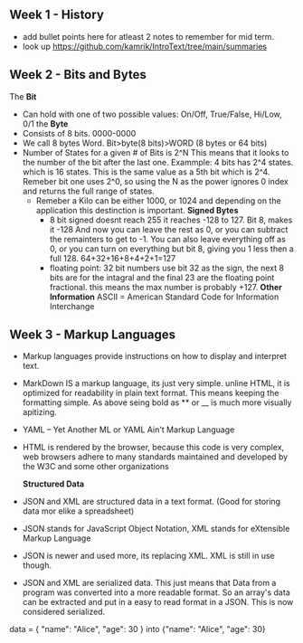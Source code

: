 ## Week 1 - History
- add bullet points here for atleast 2 notes to remember for mid term.
- look up https://github.com/kamrik/IntroText/tree/main/summaries

## Week 2 - Bits and Bytes
The **Bit**
- Can hold with one of two possible values: On/Off, True/False, Hi/Low, 0/1
the **Byte**
- Consists of 8 bits. 0000-0000
- We call 8 bytes Word. Bit>byte(8 bits)>WORD (8 bytes or 64 bits)
- Number of States for a given # of Bits is 2^N This means that it looks to the number of the bit after the last one. Exammple:
    4 bits has 2^4 states. which is 16 states. This is the same value as a 5th bit which is 2^4. Remeber bit one uses 2^0, so using the N as the power ignores 0 index and returns the full range of states.
  - Remeber a Kilo can be either 1000, or 1024 and depending on the application this destinction is important.
  **Signed Bytes**
    - 8 bit signed doesnt reach 255 it reaches -128 to 127. Bit 8, makes it -128 And now you can leave the rest as 0, or you can subtract the remainters to get to -1.
        You can also leave everything off as 0, or you can turn on everything but bit 8, giving you 1 less then a full 128. 64+32+16+8+4+2+1=127
    - floating point: 32 bit numbers use bit 32 as the sign, the next 8 bits are for the intagral and the final 23 are the floating point fractional.
      this means the max number is probably +127.
**Other Information**
ASCII = American Standard Code for Information Interchange

## Week 3 - Markup Languages
- Markup languages provide instructions on how to display and interpret text.
- MarkDown IS a markup language, its just very simple. unline HTML, it is optimized for readability in plain text format. This means keeping the formatting simple. As above seing bold as ** or __ is much more visually apitizing.
- YAML – Yet Another ML or YAML Ain't Markup Language
- HTML is rendered by the browser, because this code is very complex, web browsers adhere to many standards maintained and developed by the W3C and some other organizations

  **Structured Data**
- JSON and XML are structured data in a text format. (Good for storing data mor elike a spreadsheet)
- JSON stands for JavaScript Object Notation, XML stands for eXtensible Markup Language
- JSON is newer and used more, its replacing XML. XML is still in use though.
- JSON and XML are serialized data. This just means that Data from a program was converted into a more readable format. So an array's data can be extracted and put in a easy to read format in a JSON. This is now considered serialized.

data = {
    "name": "Alice",
    "age": 30
}
into
{"name": "Alice", "age": 30}
